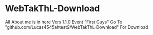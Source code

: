 # WebTakThL-Download
All About me is in here
Vers
1.1.0 Event "First Guys" Go To "github.com/Lucas4545ahtest9/WebTakThL-Download" For Download
